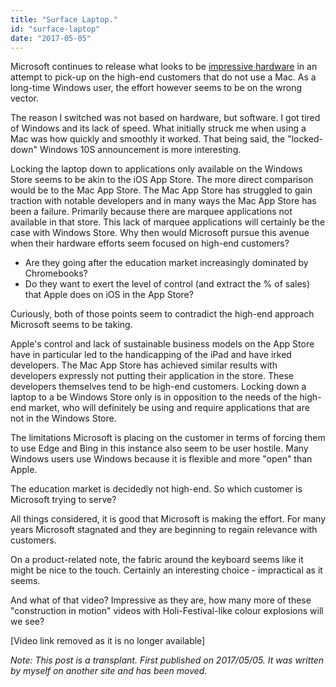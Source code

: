 ```yaml
---
title: "Surface Laptop."
id: "surface-laptop"
date: "2017-05-05"
---
```


Microsoft continues to release what looks to be [impressive hardware](https://www.microsoft.com/en-us/surface/devices/surface-laptop/overview) in an attempt to pick-up on the high-end customers that do not use a Mac. As a long-time Windows user, the effort however seems to be on the wrong vector.

The reason I switched was not based on hardware, but software. I got tired of Windows and its lack of speed. What initially struck me when using a Mac was how quickly and smoothly it worked. That being said, the "locked-down" Windows 10S announcement is more interesting.

Locking the laptop down to applications only available on the Windows Store seems to be akin to the iOS App Store. The more direct comparison would be to the Mac App Store. The Mac App Store has struggled to gain traction with notable developers and in many ways the Mac App Store has been a failure. Primarily because there are marquee applications not available in that store. This lack of marquee applications will certainly be the case with Windows Store. Why then would Microsoft pursue this avenue when their hardware efforts seem focused on high-end customers?

* Are they going after the education market increasingly dominated by Chromebooks?
* Do they want to exert the level of control (and extract the % of sales) that Apple does on iOS in the App Store?

Curiously, both of those points seem to contradict the high-end approach Microsoft seems to be taking.

Apple's control and lack of sustainable business models on the App Store have in particular led to the handicapping of the iPad and have irked developers. The Mac App Store has achieved similar results with developers expressly not putting their application in the store. These developers themselves tend to be high-end customers. Locking down a laptop to a be Windows Store only is in opposition to the needs of the high-end market, who will definitely be using and require applications that are not in the Windows Store.

The limitations Microsoft is placing on the customer in terms of forcing them to use Edge and Bing in this instance also seem to be user hostile. Many Windows users use Windows because it is flexible and more "open" than Apple.

The education market is decidedly not high-end. So which customer is Microsoft trying to serve?

All things considered, it is good that Microsoft is making the effort. For many years Microsoft stagnated and they are beginning to regain relevance with customers.

On a product-related note, the fabric around the keyboard seems like it might be nice to the touch. Certainly an interesting choice - impractical as it seems.

And what of that video? Impressive as they are, how many more of these "construction in motion" videos with Holi-Festival-like colour explosions will we see?

[Video link removed as it is no longer available]

*Note: This post is a transplant. First published on 2017/05/05. It was written by myself on another site and has been moved.*
